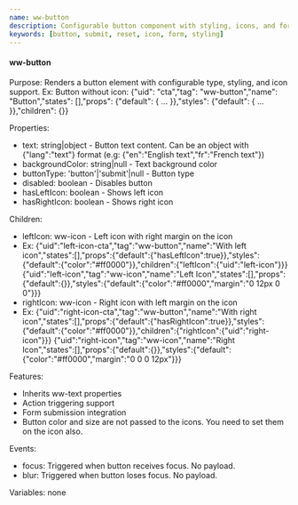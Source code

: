 ```yaml
---
name: ww-button
description: Configurable button component with styling, icons, and form submission capabilities.
keywords: [button, submit, reset, icon, form, styling]
---
```


#### ww-button

Purpose: Renders a button element with configurable type, styling, and icon support.
Ex: Button without icon: {"uid": "cta","tag": "ww-button","name": "Button","states": [],"props": {"default": { ... }},"styles": {"default": { ... }},"children": {}}

Properties:
- text: string|object - Button text content. Can be an object with {"lang":"text"} format (e.g: {"en":"English text","fr":"French text"})
- backgroundColor: string|null - Text background color
- buttonType: 'button'|'submit'|null - Button type
- disabled: boolean - Disables button
- hasLeftIcon: boolean - Shows left icon
- hasRightIcon: boolean - Shows right icon

Children:
- leftIcon: ww-icon - Left icon with right margin on the icon
- Ex:
  <elements>
  {"uid":"left-icon-cta","tag":"ww-button","name":"With left icon","states":[],"props":{"default":{"hasLeftIcon":true}},"styles":{"default":{"color":"#ff0000"}},"children":{"leftIcon":{"uid":"left-icon"}}}
  {"uid":"left-icon","tag":"ww-icon","name":"Left Icon","states":[],"props":{"default":{}},"styles":{"default":{"color":"#ff0000","margin":"0 12px 0 0"}}}
  </elements>
- rightIcon: ww-icon - Right icon with left margin on the icon
- Ex: 
  <elements>
  {"uid":"right-icon-cta","tag":"ww-button","name":"With right icon","states":[],"props":{"default":{"hasRightIcon":true}},"styles":{"default":{"color":"#ff0000"}},"children":{"rightIcon":{"uid":"right-icon"}}}
  {"uid":"right-icon","tag":"ww-icon","name":"Right Icon","states":[],"props":{"default":{}},"styles":{"default":{"color":"#ff0000","margin":"0 0 0 12px"}}}
  </elements>

Features:
- Inherits ww-text properties
- Action triggering support
- Form submission integration
- Button color and size are not passed to the icons. You need to set them on the icon also.

Events:
- focus: Triggered when button receives focus. No payload.
- blur: Triggered when button loses focus. No payload.

Variables: none
